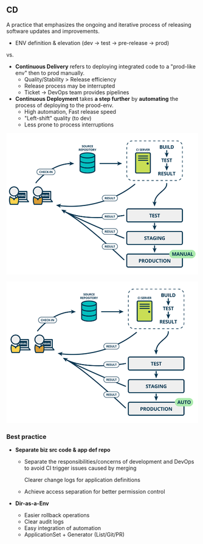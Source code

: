 ## CD

A practice that emphasizes the ongoing and iterative process of releasing software updates and improvements. 

- ENV definition & elevation (dev → test → pre-release → prod)

vs.

- **Continuous Delivery** refers to deploying integrated code to a "prod-like env" then to prod manually.
  - Quality/Stability > Release efficiency
  - Release process may be interrupted
  - Ticket → DevOps team provides pipelines
- **Continuous Deployment** takes **a step further** by **automating** the process of deploying to the prood-env.
  - High automation, Fast release speed
  - "Left-shift" quality (to dev)
  - Less prone to process interruptions


![Continuous Delivery](Readme.assets/Continuous-Delivery.png)

![Continuous Deploy](Readme.assets/Continuous-Deploy.png)

### Best practice

- **Separate biz src code & app def repo**

  - Separate the responsibilities/concerns of development and DevOps to avoid CI trigger issues caused by merging

    Clearer change logs for application definitions

  - Achieve access separation for better permission control

- **Dir-as-a-Env**

  - Easier rollback operations
  - Clear audit logs
  - Easy integration of automation
  - ApplicationSet + Generator (List/Git/PR)